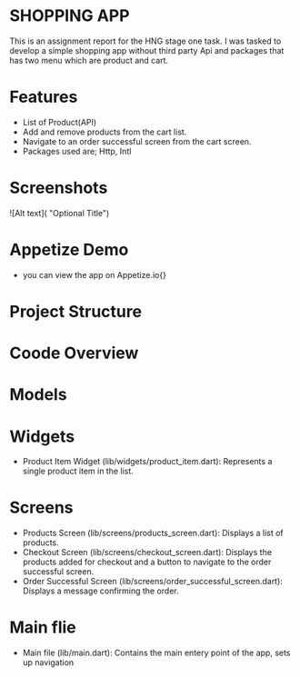
# SHOPPING APP

This is an assignment report for the HNG stage one task. I was tasked to develop a simple shopping app without third party Api and packages that has two menu which are product and cart.

# Features

- List of Product(API)
- Add and remove products from the cart list.
- Navigate to an order successful screen from the cart screen.
- Packages used are; Http, Intl

# Screenshots
![Alt text]( "Optional Title")



# Appetize Demo

- you can view the app on Appetize.io{}

# Project Structure


# Coode Overview

# Models
# Widgets
- Product Item Widget (lib/widgets/product_item.dart): Represents a single product item in the list.
# Screens
- Products Screen (lib/screens/products_screen.dart): Displays a list of products.
- Checkout Screen (lib/screens/checkout_screen.dart): Displays the products added for checkout and a button to navigate to the order successful screen.
- Order Successful Screen (lib/screens/order_successful_screen.dart): Displays a message confirming the order.


# Main flie
- Main file (lib/main.dart): Contains the main entery point of the app, sets up navigation
